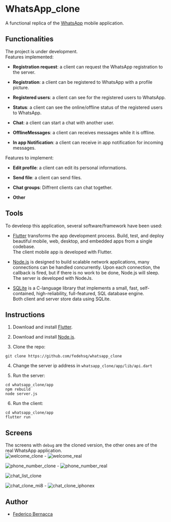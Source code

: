 # WhatsApp_clone

A functional replica of the [WhatsApp](https://www.whatsapp.com/) mobile application.

## Functionalities

The project is under development. \
Features implemented:

* **Registration request**: a client can request the WhatsApp registration to the server.

* **Registration**: a client can be registered to WhatsApp with a profile picture.

* **Registered users**: a client can see for the registered users to WhatsApp.

* **Status**: a client can see the online/offline status of the registered users to WhatsApp.

* **Chat**: a client can start a chat with another user.

* **OfflineMessages**: a client can receives messages while it is offline.

* **In app Notification**: a client can receive in app notification for incoming messages.

Features to implement:

* **Edit profile**: a client can edit its personal informations.

* **Send file**: a client can send files.

* **Chat groups**: Diffrent clients can chat together.

* **Other**

## Tools

To develeop this application, several software/framework have been used:

* [Flutter](https://flutter.dev/) transforms the app development process. Build, test, and deploy beautiful mobile, web, desktop, and embedded apps from a single codebase.\
The client mobile app is developed with Flutter.

* [Node.js](https://nodejs.org/en/) is designed to build scalable network applications, many connections can be handled concurrently. Upon each connection, the callback is fired, but if there is no work to be done, Node.js will sleep.\
The server is developed with NodeJs.

* [SQLite](https://www.sqlite.org/) is a C-language library that implements a small, fast, self-contained, high-reliability, full-featured, SQL database engine.\
Both client and server store data using SQLite.

## Instructions

1. Download and install [Flutter](https://docs.flutter.dev/get-started/install).

2. Download and install [Node.js](https://nodejs.org/).

3. Clone the repo:

```
git clone https://github.com/fedehsq/whatsapp_clone
```

4. Change the server ip address in `whatsapp_clone/app/lib/api.dart`

5. Run the server:

```
cd whatsapp_clone/app
npm rebuild
node server.js
```

6. Run the client:

```
cd whatsapp_clone/app
flutter run
```

## Screens

The screens with `debug` are the cloned version, the other ones are of the real WhatsApp application.\
![welcome_clone](https://github.com/fedehsq/WhatsApp_clone/blob/develop/screens/welcome_clone.png) - ![welcome_real](https://github.com/fedehsq/WhatsApp_clone/blob/develop/screens/welcome_real.png)

![phone_number_clone](https://github.com/fedehsq/WhatsApp_clone/blob/develop/screens/phone_number_clone.png) - ![phone_number_real](https://github.com/fedehsq/WhatsApp_clone/blob/develop/screens/phone_number_real.png)

![chat_list_clone](https://github.com/fedehsq/WhatsApp_clone/blob/develop/screens/chat_list_clone.png)

![chat_clone_mi8](https://github.com/fedehsq/WhatsApp_clone/blob/develop/screens/chat_clone_mi8.png) - ![chat_clone_iphonex](https://github.com/fedehsq/WhatsApp_clone/blob/develop/screens/chat_clone_iphonex.png)

## Author

* [Federico Bernacca](https://fedehsq.github.io/)
